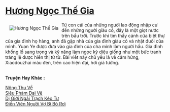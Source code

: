 <a href="https://truyentiki.com/huong-ngoc-the-gia.30653/" title="Hương Ngọc Thế Gia"><h1>Hương Ngọc Thế Gia</h1></a><div style="display:table"><img align="right" style="float: left; padding: 10px;" src="https://truyentiki.com/a/img/str/src/30653.jpg" alt="Hương Ngọc Thế Gia">Từ con cái của những người lao động nhập cư đến những người giàu có, đây là một giọt nước trên bầu trời. Trước khi tìm thấy cánh cửa biệt thự của gia đình họ hàng, anh đã gặp nhà của gia đình giàu có và nhặt đuôi của mình. Yuan Ye được đưa vào gia đình của cha mình làm người hầu. Gia đình khổng lồ sang trọng và kỹ năng làm ngọc kỳ diệu giống như một bức tranh tráng lệ được hiển thị từ từ. Bài viết này chủ yếu là về cảm hứng, Xiaodouzhai màu đen, trên cao hiện đại, hơi giả tưởng.</div><p><br><b>Truyện Hay Khác :</b></p><a href="https://truyentiki.com/nong-thu-ve.30652/" alt="Nông Thu Về">Nông Thu Về</a><br/><a href="https://github.com/nownovels/top500/tree/master/truyenhay/33541/" alt="Siêu Phàm Đại Vệ">Siêu Phàm Đại Vệ</a><br/><a href="https://truyentiki.wordpress.com/2020/06/08/di-gioi-ngai-trach-keo-tu/" alt="Dị Giới Ngải Trạch Kéo Tư">Dị Giới Ngải Trạch Kéo Tư</a><br/><a href="https://github.com/nownovels/truyenhay/tree/master/truyenhay/30348/README.md" alt="Điền Viên Người Vợ Bị Bỏ Rơi">Điền Viên Người Vợ Bị Bỏ Rơi</a><br/>